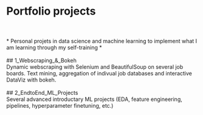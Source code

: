 # Portfolio projects
<br>
<br>
* Personal projets in data science and machine learning to implement what I am learning through my self-training *
<br>
<br>
## 1_Webscraping_&_Bokeh
<br>
Dynamic webscraping with Selenium and BeautifulSoup on several job boards. Text mining, aggregation of indivual job databases and interactive DataViz with bokeh.
<br>
<br>
## 2_EndtoEnd_ML_Projects
<br>
Several advanced introductary ML projects (EDA, feature engineering, pipelines, hyperparameter finetuning, etc.)